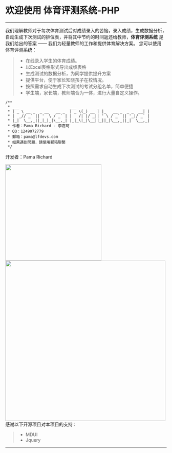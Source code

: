 # 欢迎使用 体育评测系统-PHP

------

我们理解教师对于每次体育测试后对成绩录入的苦恼，录入成绩，生成数据分析，自动生成下次测试的排位表，并将其中节约的时间返还给教师，**体育评测系统** 是我们给出的答案 —— 我们为轻量教师的工作和提供体育解决方案。 您可以使用 体育评测系统：

> * 在线录入学生的体育成绩。
> * 以Excel表格形式导出成绩表格
> * 生成测试的数据分析，为同学提供提升方案
> * 提供平台，便于家长知晓孩子在校情况。
> * 按照需求自动生成下次测试的考试分组名单，简单便捷
> * 学生端，家长端，教师端合为一体，进行大量自定义操作。

```
/**
 * ___                      ___  _      _                   _
 * | _ \ __ _  _ __   __ _  | _ \(_) __ | |_   __ _  _ _  __| |
 * |  _// _` || '  \ / _` | |   /| |/ _|| ' \ / _` || '_|/ _` |
 * |_|  \__,_||_|_|_|\__,_| |_|_\|_|\__||_||_|\__,_||_|  \__,_|
 * 作者：Pama Richard - 李嘉珂
 * QQ：1249072779
 * 郵箱：pama@lfdevs.com
 * 如果遇到問題，請使用郵箱聯繫
 */
```
开发者：Pama Richard 

<img src="http://i1.fuimg.com/629849/e7e5e73969fe3621.png" width="300"><img src="http://i2.tiimg.com/629849/ff73e8322101a8d2.png" width="500">
感谢以下开源项目对本项目的支持：
> * MDUI
> * Jquery


------
